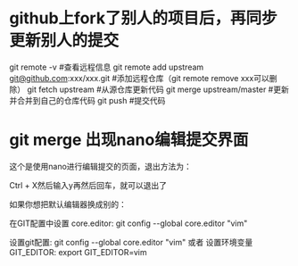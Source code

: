 # github上fork了别人的项目后，再同步更新别人的提交

git remote -v #查看远程信息
git remote add upstream git@github.com:xxx/xxx.git #添加远程仓库（git remote remove xxx可以删除）
git fetch upstream #从源仓库更新代码
git merge upstream/master #更新并合并到自己的仓库代码
git push #提交代码

# git merge 出现nano编辑提交界面

这个是使用nano进行编辑提交的页面，退出方法为：

Ctrl + X然后输入y再然后回车，就可以退出了

如果你想把默认编辑器换成别的：

在GIT配置中设置 core.editor: git config --global core.editor "vim"

设置git配置: git config --global core.editor "vim"
或者
设置环境变量GIT_EDITOR: export GIT_EDITOR=vim
